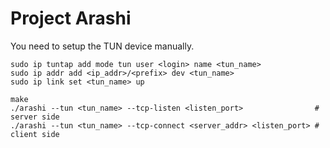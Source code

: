 # Project Arashi

You need to setup the TUN device manually.

    sudo ip tuntap add mode tun user <login> name <tun_name>
    sudo ip addr add <ip_addr>/<prefix> dev <tun_name>
    sudo ip link set <tun_name> up

    make
    ./arashi --tun <tun_name> --tcp-listen <listen_port>                # server side
    ./arashi --tun <tun_name> --tcp-connect <server_addr> <listen_port> # client side
